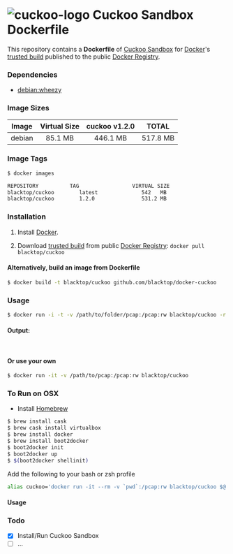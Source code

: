 ![cuckoo-logo](https://raw.githubusercontent.com/blacktop/docker-cuckoo/master/logo.png)
Cuckoo Sandbox Dockerfile
=========================

This repository contains a **Dockerfile** of [Cuckoo Sandbox](http://www.cuckoosandbox.org/) for [Docker](https://www.docker.io/)'s [trusted build](https://index.docker.io/u/blacktop/cuckoo/) published to the public [Docker Registry](https://index.docker.io/).

### Dependencies

* [debian:wheezy](https://index.docker.io/_/debian/)

### Image Sizes
| Image | Virtual Size | cuckoo v1.2.0 | TOTAL     |
|:------:|:-----------:|:-------------:|:---------:|
| debian | 85.1  MB    | 446.1 MB      | 517.8 MB  |

### Image Tags
```bash
$ docker images

REPOSITORY          TAG                 VIRTUAL SIZE
blacktop/cuckoo        latest              542   MB
blacktop/cuckoo        1.2.0               531.2 MB
```

### Installation

1. Install [Docker](https://www.docker.io/).

2. Download [trusted build](https://index.docker.io/u/blacktop/cuckoo/) from public [Docker Registry](https://index.docker.io/): `docker pull blacktop/cuckoo`

#### Alternatively, build an image from Dockerfile
```bash
$ docker build -t blacktop/cuckoo github.com/blacktop/docker-cuckoo
```
### Usage
```bash
$ docker run -i -t -v /path/to/folder/pcap:/pcap:rw blacktop/cuckoo -r heartbleed.pcap local
```
#### Output:
```bash

```
```bash

```
#### Or use your own
```bash
$ docker run -it -v /path/to/pcap:/pcap:rw blacktop/cuckoo
```

### To Run on OSX
 - Install [Homebrew](http://brew.sh)

```bash
$ brew install cask
$ brew cask install virtualbox
$ brew install docker
$ brew install boot2docker
$ boot2docker init
$ boot2docker up
$ $(boot2docker shellinit)
```
Add the following to your bash or zsh profile

```bash
alias cuckoo='docker run -it --rm -v `pwd`:/pcap:rw blacktop/cuckoo $@'
```
#### Usage


### Todo
- [x] Install/Run Cuckoo Sandbox
- [ ] ...
